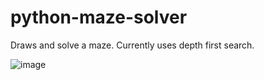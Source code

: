 # python-maze-solver
Draws and solve a maze.
Currently uses depth first search.

![image](https://github.com/einarhh/python-maze-solver/assets/20779590/63f8096a-fc54-4f6d-b34e-6abdfda64623)
